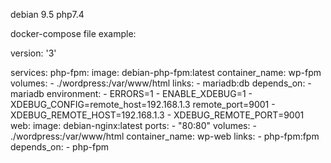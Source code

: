debian 9.5 php7.4

docker-compose file example:


version: '3'

services:
  php-fpm:
    image: debian-php-fpm:latest
    container_name: wp-fpm
    volumes:
      - ./wordpress:/var/www/html
    links:
      - mariadb:db
    depends_on:
      - mariadb
    environment:
      - ERRORS=1
      - ENABLE_XDEBUG=1
      - XDEBUG_CONFIG=remote_host=192.168.1.3 remote_port=9001
      - XDEBUG_REMOTE_HOST=192.168.1.3
      - XDEBUG_REMOTE_PORT=9001
  web:
    image: debian-nginx:latest
    ports:
      - "80:80"
    volumes:
      - ./wordpress:/var/www/html
    container_name: wp-web
    links:
      - php-fpm:fpm
    depends_on:
      - php-fpm